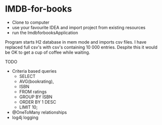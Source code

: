 # IMDB-for-books

- Clone to computer
- use your favourite IDEA and import project from existing resources
- run the ImdbforbooksApplication

Program starts H2 database in mem mode and imports csv files.
I have replaced full csv's with csv's containing 10 000 entries. Despite this
it would be OK to get a cup of coffee while waiting. 

TODO
- Criteria based queries
    - SELECT
    - AVG(bookrating),
    - ISBN
    - FROM ratings
    - GROUP BY ISBN
    - ORDER BY 1 DESC
    - LIMIT 10;
- @OneToMany relationships
- log4j logging
